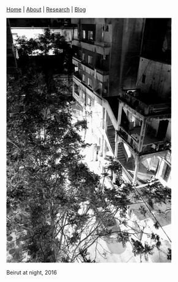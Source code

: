 [Home](index.md) | [About](about.md) | [Research](research.md) | [Blog](blog.md) 

![](2016-07-22-0014.png)

Beirut at night, 2016
